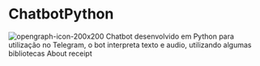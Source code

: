 # ChatbotPython
![opengraph-icon-200x200](https://user-images.githubusercontent.com/53586466/89351528-9613d580-d688-11ea-9600-80adc22293ec.png)
Chatbot desenvolvido em Python para utilização no Telegram, o bot interpreta texto e audio, utilizando algumas bibliotecas
About receipt
